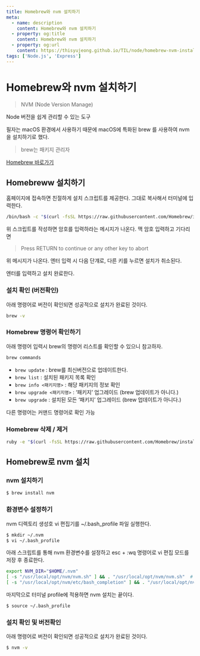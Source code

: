```yaml
---
title: Homebrew와 nvm 설치하기
meta:
  - name: description
    content: Homebrew와 nvm 설치하기
  - property: og:title
    content: Homebrew와 nvm 설치하기
  - property: og:url
    content: https://thisyujeong.github.io/TIL/node/homebrew-nvm-install.html
tags: ['Node.js', 'Express']
---
```


# Homebrew와 nvm 설치하기

> NVM (Node Version Manage)

Node 버전을 쉽게 관리할 수 있는 도구

필자는 macOS 환경에서 사용하기 때문에 macOS에 특화된 brew 를 사용하여 nvm을 설치하기로 했다.

> brew는 패키지 관리자

[Homebrew 바로가기](https://brew.sh/index_ko)

## Homebreww 설치하기

홈페이지에 접속하면 친절하게 설치 스크립트를 제공한다. 그대로 복사해서 터미널에 입력한다.

```bash
/bin/bash -c "$(curl -fsSL https://raw.githubusercontent.com/Homebrew/install/HEAD/install.sh)"
```

위 스크립트를 작성하면 암호를 입력하라는 메시지가 나온다. 맥 암호 입력하고 기다리면

> Press RETURN to continue or any other key to abort

위 메시지가 나온다. 엔터 입력 시 다음 단걔로, 다른 키를 누르면 설치가 취소된다.

엔터를 입력하고 설치 완료한다.

### 설치 확인 (버전확인)

아래 명령어로 버전이 확인되면 성공적으로 설치가 완료된 것이다.

```bash
brew -v
```

### Homebrew 명령어 확인하기

아래 명령어 입력시 brew의 명령어 리스트를 확인할 수 있으니 참고하자.

```bash
brew commands
```

- `brew update` : brew를 최신버전으로 업데이트한다.
- `brew list` : 설치된 패키지 목록 확인
- `brew info <패키지명>` : 해당 패키지의 정보 확인
- `brew upgrade <패키지명>` : ‘패키지’ 업그레이드 (brew 업데이트가 아니다.)
- `brew upgrade` : 설치된 모든 ‘패키지’ 업그레이드 (brew 업데이트가 아니다.)

다른 명령어는 커맨드 명령어로 확인 가능

### Homebrew 삭제 / 제거

```bash
ruby -e "$(curl -fsSL https://raw.githubusercontent.com/Homebrew/install/master/uninstall)"
```

## Homebrew로 nvm 설치

### nvm 설치하기

```bash
$ brew install nvm
```

### 환경변수 설정하기

nvm 디렉토리 생성호 vi 편집기를 ~/.bash_profile 파일 실행한다.

```bash
$ mkdir ~/.nvm
$ vi ~/.bash_profile
```

아래 스크립트를 통해 nvm 환경변수를 설정하고 esc + :wq 명령어로 vi 편집 모드를 저장 후 종료한다.

```bash
export NVM_DIR="$HOME/.nvm"
[ -s "/usr/local/opt/nvm/nvm.sh" ] && . "/usr/local/opt/nvm/nvm.sh"  # This loads nvm
[ -s "/usr/local/opt/nvm/etc/bash_completion" ] && . "/usr/local/opt/nvm/etc/bash_completion"  # This loads nvm bash_completion
```

마지막으로 터미널 profile에 적용하면 nvm 설치는 끝이다.

```bash
$ source ~/.bash_profile
```

### 설치 확인 및 버전확인

아래 명령어로 버전이 확인되면 성공적으로 설치가 완료된 것이다.

```bash
$ nvm -v
```
